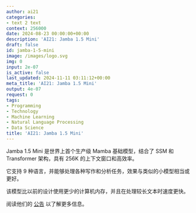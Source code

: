 ```yaml
---
author: ai21
categories:
- text 2 text
context: 256000
date: 2024-08-23 00:00:00+00:00
description: 'AI21: Jamba 1.5 Mini'
draft: false
id: jamba-1-5-mini
image: /images/logo.svg
img: 0
input: 2e-07
is_active: false
last_updated: 2024-11-11 03:11:12+00:00
meta_title: 'AI21: Jamba 1.5 Mini'
output: 4e-07
request: 0
tags:
- Programming
- Technology
- Machine Learning
- Natural Language Processing
- Data Science
title: 'AI21: Jamba 1.5 Mini'
---
```







Jamba 1.5 Mini 是世界上首个生产级 Mamba 基础模型，结合了 SSM 和 Transformer 架构，具有 256K 的上下文窗口和高效率。

它支持 9 种语言，并能够处理各种写作和分析任务，效果与类似的小模型相当或更好。

该模型比以前的设计使用更少的计算机内存，并且在处理较长文本时速度更快。

阅读他们的 [公告](https://www.ai21.com/blog/announcing-jamba-model-family) 以了解更多信息。

